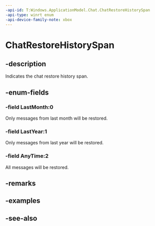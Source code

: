 ```yaml
---
-api-id: T:Windows.ApplicationModel.Chat.ChatRestoreHistorySpan
-api-type: winrt enum
-api-device-family-note: xbox
---
```


<!-- Enumeration syntax
public enum Windows.ApplicationModel.Chat.ChatRestoreHistorySpan : int
-->

# ChatRestoreHistorySpan

## -description
Indicates the chat restore history span.

## -enum-fields
### -field LastMonth:0
Only messages from last month will be restored.

### -field LastYear:1
Only messages from last year will be restored.

### -field AnyTime:2
All messages will be restored.


## -remarks

## -examples

## -see-also